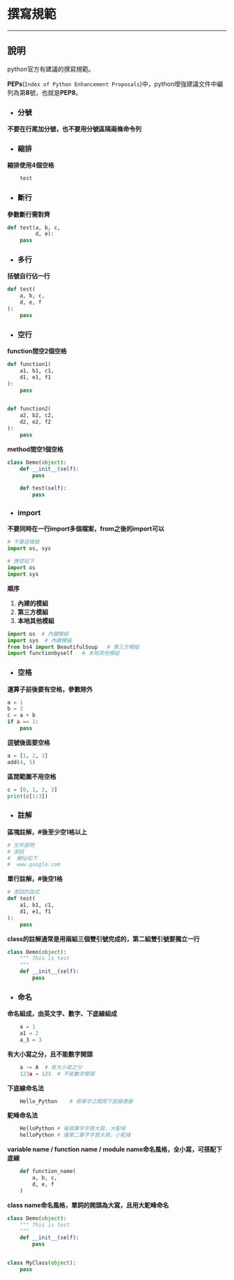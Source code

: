 # 撰寫規範
---

## 說明


python官方有建議的撰寫規範。

**PEPs**(`Index of Python Enhancement Proposals`)中，python增強建議文件中編列為第**8**號，也就是**PEP8**。

+ ### 分號
**不要在行尾加分號，也不要用分號區隔兩條命令列**

+ ### 縮排
**縮排使用4個空格**
```python
    test
```

+ ### 斷行
**參數斷行需對齊**
```python
def test(a, b, c, 
         d, e):
    pass
```

+ ### 多行
**括號自行佔一行**
```python
def test(
    a, b, c,
    d, e, f
):
    pass
```

+ ### 空行
**function間空2個空格**
```python
def function1(
    a1, b1, c1, 
    d1, e1, f1
):
    pass


def function2(
    a2, b2, c2, 
    d2, e2, f2
):
    pass
```
**method間空1個空格**
```python
class Demo(object):
    def __init__(self):
        pass
    
    def test(self):
        pass

```
+ ### import
**不要同時在一行import多個檔案，from之後的import可以**
```python
# 不要這樣做
import os, sys

# 應該如下
import os
import sys
```
**順序**
1. **內建的模組**
1. **第三方模組**
1. **本地其他模組**
```python
import os  # 內鍵模組
import sys  # 內鍵模組
from bs4 import BeautifulSoup   # 第三方模組
import functionbyself   # 本地其他模組

```

+ ### 空格
**運算子前後要有空格，參數除外**
```python
a = 1
b = 2
c = a + b
if a == 1:
    pass
```
**逗號後面要空格**
```python
a = [1, 2, 3]
add(4, 5)
```
**區間範圍不用空格**
```python
c = [0, 1, 2, 3]
print(c[1:3])
```

+ ### 註解
**區塊註解，#後至少空1格以上**
```python
# 文件說明
# 測試
#  網址如下
#  www.google.com
```
**單行註解，#後空1格**
```python
# 測試的函式
def test(
    a1, b1, c1,
    d1, e1, f1
):
    pass
```
**class的註解通常是用兩組三個雙引號完成的，第二組雙引號要獨立一行**
```python
class Demo(object):
    """ This is test
    """
    def __init__(self):
        pass
```

+ ### 命名
**命名組成，由英文字、數字、下底線組成**
```python
    a = 1
    a1 = 2
    a_3 = 3
```

**有大小寫之分，且不能數字開頭**
```python
    a ~= A  # 有大小寫之分
    123a = 123  # 不能數字開頭
```
**下底線命名法**
```python
    Hello_Python    # 兩單字之間用下底線連接
```

**駝峰命名法**
```python
    HelloPython # 每個單字字首大寫，大駝峰
    helloPython # 僅第二單字字首大寫，小駝峰
```

**variable name / function name / module name命名風格，全小寫，可搭配下底線**
```python
    def function_name(
        a, b, c,
        d, e, f
    )
```

**class name命名風格，單詞的開頭為大寫，且用大駝峰命名**
```python
class Demo(object):
    """ This is test
    """
    def __init__(self):
        pass


class MyClass(object):
    pass
```